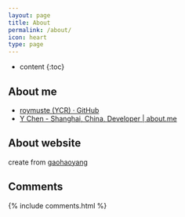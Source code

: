 ```yaml
---
layout: page
title: About
permalink: /about/
icon: heart
type: page
---
```


* content
{:toc}

## About me
- [roymuste (YCR) · GitHub](https://github.com/roymuste)
- [Y Chen - Shanghai, China, Developer \| about.me](https://about.me/roymuste)

## About website
create from [gaohaoyang](https://github.com/Gaohaoyang/gaohaoyang.github.io)

## Comments

{% include comments.html %}
